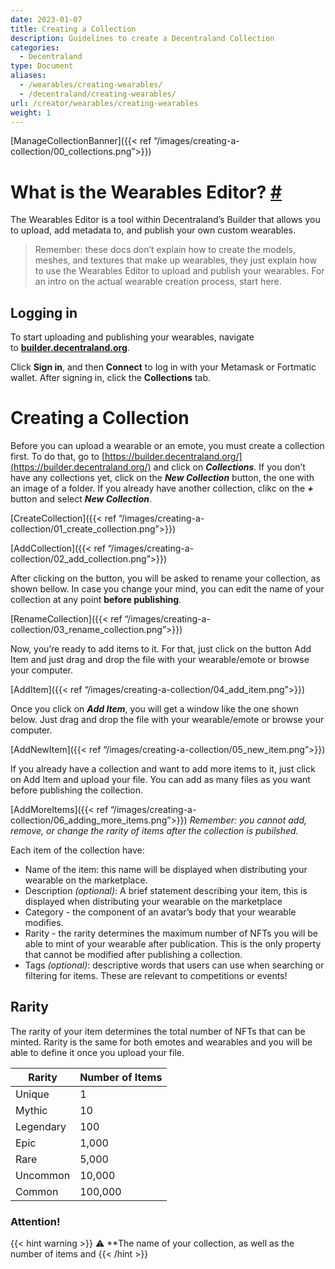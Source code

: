 ```yaml
---
date: 2023-01-07
title: Creating a Collection
description: Guidelines to create a Decentraland Collection
categories:
  - Decentraland
type: Document
aliases:
  - /wearables/creating-wearables/
  - /decentraland/creating-wearables/
url: /creator/wearables/creating-wearables
weight: 1
---
```


[ManageCollectionBanner]({{< ref “/images/creating-a-collection/00_collections.png”>}})

# **What is the Wearables Editor? [#](https://docs.decentraland.org/creator/wearables/wearables-editor-user-guide/#what-is-the-wearables-editor)**

The Wearables Editor is a tool within Decentraland’s Builder that allows you to upload, add metadata to, and publish your own custom wearables.

> Remember: these docs don’t explain how to create the models, meshes, and textures that make up wearables, they just explain how to use the Wearables Editor to upload and publish your wearables. For an intro on the actual wearable creation process, start here.
> 

## **Logging in**

To start uploading and publishing your wearables, navigate to **[builder.decentraland.org](https://builder.decentraland.org/)**.

Click **Sign in**, and then **Connect** to log in with your Metamask or Fortmatic wallet. After signing in, click the **Collections** tab.

# Creating a Collection

Before you can upload a wearable or an emote, you must create a collection first. To do that, go to [https://builder.decentraland.org/](https://builder.decentraland.org/) and click on ***Collections***. If you don’t have any collections yet, click on the ***New Collection*** button, the one with an image of a folder. If you already have another collection, clikc on the ***+*** button and select ***New Collection***.

[CreateCollection]({{< ref “/images/creating-a-collection/01_create_collection.png”>}})

[AddCollection]({{< ref “/images/creating-a-collection/02_add_collection.png”>}})

After clicking on the button, you will be asked to rename your collection, as shown bellow. In case you change your mind, you can edit the name of your collection at any point **before publishing**.

[RenameCollection]({{< ref “/images/creating-a-collection/03_rename_collection.png”>}})

Now, you’re ready to add items to it. For that, just click on the button Add Item and just drag and drop the file with your wearable/emote or browse your computer.

[AddItem]({{< ref “/images/creating-a-collection/04_add_item.png”>}})

Once you click on ***Add Item***, you will get a window like the one shown below. Just drag and drop the file with your wearable/emote or browse your computer. 

[AddNewItem]({{< ref “/images/creating-a-collection/05_new_item.png”>}})

If you already have a collection and want to add more items to it, just click on Add Item and upload your file. You can add as many files as you want before publishing the collection.

[AddMoreItems]({{< ref “/images/creating-a-collection/06_adding_more_items.png”>}}) *Remember: you cannot add, remove, or change the rarity of items after the collection is pubilshed.*

Each item of the collection have:

- Name of the item: this name will be displayed when distributing your wearable on the marketplace.
- Description *(optional)*: A brief statement describing your item, this is displayed when distributing your wearable on the marketplace
- Category - the component of an avatar’s body that your wearable modifies.
- Rarity - the rarity determines the maximum number of NFTs you will be able to mint of your wearable after publication. This is the only property that cannot be modified after publishing a collection.
- Tags *(optional)*: descriptive words that users can use when searching or filtering for items. These are relevant to competitions or events!

## **Rarity**

The rarity of your item determines the total number of NFTs that can be minted. Rarity is the same for both emotes and wearables and you will be able to define it once you upload your file.

|          Rarity |     Number of Items |
| --- | --- |
| Unique | 1 |
| Mythic | 10 |
| Legendary | 100 |
| Epic | 1,000 |
| Rare | 5,000 |
| Uncommon | 10,000 |
| Common | 100,000 |

### Attention!

{{< hint warning >}}
⚠️ **The name of your collection, as well as the number of items and {{< /hint >}}





